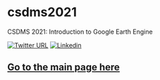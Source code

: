 # csdms2021
CSDMS 2021: Introduction to Google Earth Engine

[![Twitter URL](https://img.shields.io/badge/Twitter-1DA1F2?style=for-the-badge&logo=twitter&logoColor=white)](https://twitter.com/intent/follow?screen_name=samapriyaroy)
[![Linkedin](https://img.shields.io/badge/LinkedIn-0077B5?style=for-the-badge&logo=linkedin&logoColor=white)](https://www.linkedin.com/in/samapriya/)


## [Go to the main page here](https://samapriya.github.io/csdms2021/)
